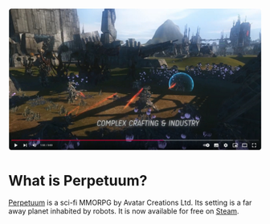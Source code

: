 [![Perpetuum - Launch Trailer](perpetuum-launch-trailer.jpeg)](https://www.youtube.com/watch?v=9E2u062Zxzk)

# What is Perpetuum?

[Perpetuum](http://www.perpetuum-online.com/) is a sci-fi MMORPG by Avatar Creations Ltd. Its setting is a far away planet inhabited by robots. It is now available for free on [Steam](https://store.steampowered.com/app/223410/Perpetuum).
